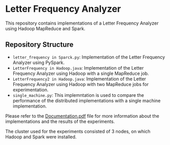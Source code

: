 # Letter Frequency Analyzer

This repository contains implementations of a Letter Frequency Analyzer using Hadoop MapReduce and Spark.

## Repository Structure

- `letter_frequency in Sparck.py`: Implementation of the Letter Frequency Analyzer using PySpark.
- `LetterFrequency in Hadoop.java`: Implementation of the Letter Frequency Analyzer using Hadoop with a single MapReduce job.
- `LetterFrequency2 in Hadoop.java`: Implementation of the Letter Frequency Analyzer using Hadoop with two MapReduce jobs for experimentation.
- `single_machine.py`: This implemntation is used to compare the performance of the distributed implementations with a single machine implementation.

Please refer to the [Documentation.pdf](Documentation.pdf) file for more information about the implementations and the results of the experiments.

The cluster used for the experiments consisted of 3 nodes, on which Hadoop and Spark were installed.